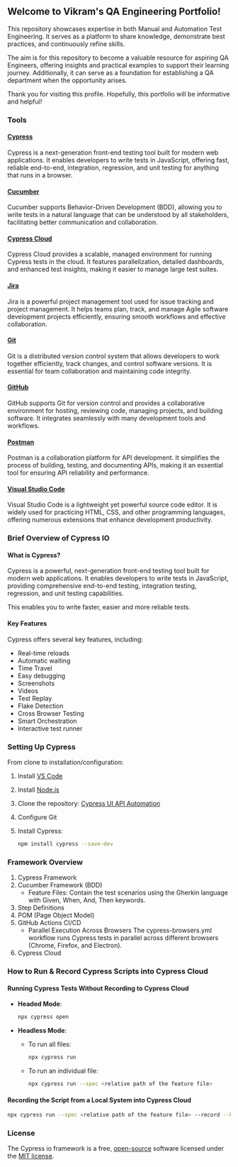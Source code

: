 ## Welcome to Vikram's QA Engineering Portfolio!

This repository showcases expertise in both Manual and Automation Test Engineering. It serves as a platform to share knowledge, demonstrate best practices, and continuously refine skills.

The aim is for this repository to become a valuable resource for aspiring QA Engineers, offering insights and practical examples to support their learning journey. Additionally, it can serve as a foundation for establishing a QA department when the opportunity arises.

Thank you for visiting this profile. Hopefully, this portfolio will be informative and helpful!

### Tools

#### [Cypress](https://www.cypress.io/)
Cypress is a next-generation front-end testing tool built for modern web applications. It enables developers to write tests in JavaScript, offering fast, reliable end-to-end, integration, regression, and unit testing for anything that runs in a browser.

#### [Cucumber](https://cucumber.io/)
Cucumber supports Behavior-Driven Development (BDD), allowing you to write tests in a natural language that can be understood by all stakeholders, facilitating better communication and collaboration.

#### [Cypress Cloud](https://www.cypress.io/cloud)
Cypress Cloud provides a scalable, managed environment for running Cypress tests in the cloud. It features parallelization, detailed dashboards, and enhanced test insights, making it easier to manage large test suites.

#### [Jira](https://www.atlassian.com/software/jira)
Jira is a powerful project management tool used for issue tracking and project management. It helps teams plan, track, and manage Agile software development projects efficiently, ensuring smooth workflows and effective collaboration.

#### [Git](https://git-scm.com/)
Git is a distributed version control system that allows developers to work together efficiently, track changes, and control software versions. It is essential for team collaboration and maintaining code integrity.

#### [GitHub](https://github.com/)
GitHub supports Git for version control and provides a collaborative environment for hosting, reviewing code, managing projects, and building software. It integrates seamlessly with many development tools and workflows.

#### [Postman](https://www.postman.com/)
Postman is a collaboration platform for API development. It simplifies the process of building, testing, and documenting APIs, making it an essential tool for ensuring API reliability and performance.

#### [Visual Studio Code](https://code.visualstudio.com/)
Visual Studio Code is a lightweight yet powerful source code editor. It is widely used for practicing HTML, CSS, and other programming languages, offering numerous extensions that enhance development productivity.

### Brief Overview of Cypress IO

#### What is Cypress?
Cypress is a powerful, next-generation front-end testing tool built for modern web applications. It enables developers to write tests in JavaScript, providing comprehensive end-to-end testing, integration testing, regression, and unit testing capabilities.

This enables you to write faster, easier and more reliable tests.

#### Key Features
Cypress offers several key features, including:
- Real-time reloads
- Automatic waiting
- Time Travel
- Easy debugging
- Screenshots
- Videos
- Test Replay
- Flake Detection
- Cross Browser Testing
- Smart Orchestration
- Interactive test runner

### Setting Up Cypress
From clone to installation/configuration:
1. Install [VS Code](https://code.visualstudio.com/)
2. Install [Node.js](https://nodejs.org/)
3. Clone the repository: [Cypress UI API Automation](https://github.com/gurjarvikram/cypress-ui-api-automation.git)
4. Configure Git
5. Install Cypress:

   ```sh
   npm install cypress --save-dev
   ```

### Framework Overview
1. Cypress Framework
2. Cucumber Framework (BDD)
   - Feature Files: Contain the test scenarios using the Gherkin language with Given, When, And, Then keywords.
3. Step Definitions
4. POM (Page Object Model)
5. GitHub Actions CI/CD
    - Parallel Execution Across Browsers
        The cypress-browsers.yml workflow runs Cypress tests in parallel across different browsers (Chrome, Firefox, and Electron).
6. Cypress Cloud

### How to Run & Record Cypress Scripts into Cypress Cloud

#### Running Cypress Tests Without Recording to Cypress Cloud

- **Headed Mode**:

  ```sh
  npx cypress open
  ```
  
- **Headless Mode**:
  - To run all files:

    ```sh
    npx cypress run
    ```
  - To run an individual file:

    ```sh
    npx cypress run --spec <relative path of the feature file>
    ```

#### Recording the Script from a Local System into Cypress Cloud

```sh
npx cypress run --spec <relative path of the feature file> --record --key <record key>
```
### License
The Cypress io framework is a free, [open-source](https://github.com/cypress-io/cypress) software licensed under the [MIT license](https://opensource.org/license/MIT).
